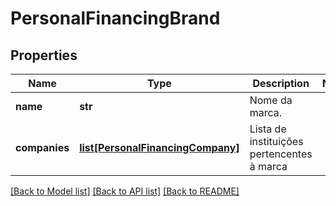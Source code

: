 # PersonalFinancingBrand

## Properties
Name | Type | Description | Notes
------------ | ------------- | ------------- | -------------
**name** | **str** | Nome da marca. | 
**companies** | [**list[PersonalFinancingCompany]**](PersonalFinancingCompany.md) | Lista de instituições pertencentes à marca | 

[[Back to Model list]](../README.md#documentation-for-models) [[Back to API list]](../README.md#documentation-for-api-endpoints) [[Back to README]](../README.md)

